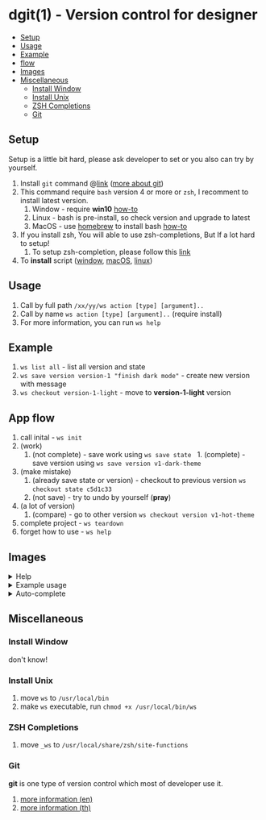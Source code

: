 # dgit(1) - Version control for designer

- [Setup](#setup)
- [Usage](#usage)
- [Example](#example)
- [flow](#app-flow)
- [Images](#images)
- [Miscellaneous](#miscellaneous)
  - [Install Window](#install-window)
  - [Install Unix](#install-unix)
  - [ZSH Completions](#zsh-completions)
  - [Git](#git)

## Setup

Setup is a little bit hard, please ask developer to set or you also can try by yourself.

1. Install `git` command @[link](https://git-scm.com/downloads) ([more about git](#git))
1. This command require `bash` version 4 or more or `zsh`, I recomment to install latest version.
    1. Window - require **win10** [how-to](https://www.howtogeek.com/249966/how-to-install-and-use-the-linux-bash-shell-on-windows-10/)
    1. Linux - bash is pre-install, so check version and upgrade to latest
    1. MacOS - use [homebrew](https://brew.sh) to install bash [how-to](https://github.com/Toberumono/Miscellaneous/wiki/Installing-Bash-4.3-on-Mac-OSX)
1. If you install zsh, You will able to use zsh-completions, But If a lot hard to setup!
    1. To setup zsh-completion, please follow this [link](#zsh-completions)
1. To **install** script ([window](install-window), [macOS](install-unix), [linux](install-unix))

## Usage

1. Call by full path `/xx/yy/ws action [type] [argument]..`
1. Call by name `ws action [type] [argument]..` (require install)
1. For more information, you can run `ws help`

## Example

1. `ws list all` - list all version and state
1. `ws save version version-1 "finish dark mode"` - create new version with message
1. `ws checkout version-1-light` - move to **version-1-light** version

## App flow

1. call inital - `ws init`
1. (work)
    1. (not complete) - save work using `ws save state`
    1. (complete)     - save version using `ws save version v1-dark-theme`
1. (make mistake)
    1. (already save state or version) - checkout to previous version `ws checkout state c5d1c33`
    1. (not save) - try to undo by yourself (**pray**)
1. (a lot of version)
    1. (compare) - go to other version `ws checkout version v1-hot-theme`
1. complete project - `ws teardown`
1. forget how to use - `ws help`

## Images

<details>
    <summary>Help</summary>

![help](/images/help.png)

</details>

<details>
    <summary>Example usage</summary>

<details>
    <summary>Example list</summary>

![l-all](/images/list-all.png)

![l-state](/images/list-state.png)

![l-version](/images/list-version.png)

</details>

<details>
    <summary>Example save</summary>

![s-state](/images/save-state.png)

![s-version](/images/save-version.png)

</details>

<details>
    <summary>Example checkout</summary>

![checkout](/images/checkout.png)

</details>

</details>

<details>
    <summary>Auto-complete</summary>

![ac-co1](/images/auto-completion-checkout-1.png)

![ac-co2](/images/auto-completion-checkout-2.png)

![ac](/images/auto-completion-main.png)

</details>

## Miscellaneous

### Install Window

don't know!

### Install Unix

1. move `ws` to `/usr/local/bin`
1. make `ws` executable, run `chmod +x /usr/local/bin/ws`

### ZSH Completions

1. move `_ws` to `/usr/local/share/zsh/site-functions`

### Git

**git** is one type of version control which most of developer use it.

1. [more information (en)](https://git-scm.com/book/en/v2/Getting-Started-About-Version-Control)
1. [more information (th)](https://git-scm.com/book/th/v1/เริ่มต้นใช้งาน-เกี่ยวกับ-Version-Control)
